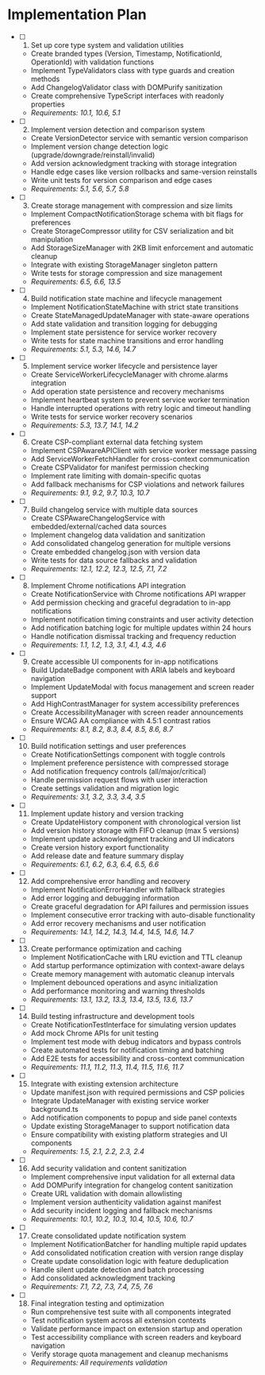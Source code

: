 # Implementation Plan

- [ ] 1. Set up core type system and validation utilities
  - Create branded types (Version, Timestamp, NotificationId, OperationId) with validation functions
  - Implement TypeValidators class with type guards and creation methods
  - Add ChangelogValidator class with DOMPurify sanitization
  - Create comprehensive TypeScript interfaces with readonly properties
  - _Requirements: 10.1, 10.6, 5.1_

- [ ] 2. Implement version detection and comparison system
  - Create VersionDetector service with semantic version comparison
  - Implement version change detection logic (upgrade/downgrade/reinstall/invalid)
  - Add version acknowledgment tracking with storage integration
  - Handle edge cases like version rollbacks and same-version reinstalls
  - Write unit tests for version comparison and edge cases
  - _Requirements: 5.1, 5.6, 5.7, 5.8_

- [ ] 3. Create storage management with compression and size limits
  - Implement CompactNotificationStorage schema with bit flags for preferences
  - Create StorageCompressor utility for CSV serialization and bit manipulation
  - Add StorageSizeManager with 2KB limit enforcement and automatic cleanup
  - Integrate with existing StorageManager singleton pattern
  - Write tests for storage compression and size management
  - _Requirements: 6.5, 6.6, 13.5_

- [ ] 4. Build notification state machine and lifecycle management
  - Implement NotificationStateMachine with strict state transitions
  - Create StateManagedUpdateManager with state-aware operations
  - Add state validation and transition logging for debugging
  - Implement state persistence for service worker recovery
  - Write tests for state machine transitions and error handling
  - _Requirements: 5.1, 5.3, 14.6, 14.7_

- [ ] 5. Implement service worker lifecycle and persistence layer
  - Create ServiceWorkerLifecycleManager with chrome.alarms integration
  - Add operation state persistence and recovery mechanisms
  - Implement heartbeat system to prevent service worker termination
  - Handle interrupted operations with retry logic and timeout handling
  - Write tests for service worker recovery scenarios
  - _Requirements: 5.3, 13.7, 14.1, 14.2_

- [ ] 6. Create CSP-compliant external data fetching system
  - Implement CSPAwareAPIClient with service worker message passing
  - Add ServiceWorkerFetchHandler for cross-context communication
  - Create CSPValidator for manifest permission checking
  - Implement rate limiting with domain-specific quotas
  - Add fallback mechanisms for CSP violations and network failures
  - _Requirements: 9.1, 9.2, 9.7, 10.3, 10.7_

- [ ] 7. Build changelog service with multiple data sources
  - Create CSPAwareChangelogService with embedded/external/cached data sources
  - Implement changelog data validation and sanitization
  - Add consolidated changelog generation for multiple versions
  - Create embedded changelog.json with version data
  - Write tests for data source fallbacks and validation
  - _Requirements: 12.1, 12.2, 12.3, 12.5, 7.1, 7.2_

- [ ] 8. Implement Chrome notifications API integration
  - Create NotificationService with Chrome notifications API wrapper
  - Add permission checking and graceful degradation to in-app notifications
  - Implement notification timing constraints and user activity detection
  - Add notification batching logic for multiple updates within 24 hours
  - Handle notification dismissal tracking and frequency reduction
  - _Requirements: 1.1, 1.2, 1.3, 3.1, 4.1, 4.3, 4.6_

- [ ] 9. Create accessible UI components for in-app notifications
  - Build UpdateBadge component with ARIA labels and keyboard navigation
  - Implement UpdateModal with focus management and screen reader support
  - Add HighContrastManager for system accessibility preferences
  - Create AccessibilityManager with screen reader announcements
  - Ensure WCAG AA compliance with 4.5:1 contrast ratios
  - _Requirements: 8.1, 8.2, 8.3, 8.4, 8.5, 8.6, 8.7_

- [ ] 10. Build notification settings and user preferences
  - Create NotificationSettings component with toggle controls
  - Implement preference persistence with compressed storage
  - Add notification frequency controls (all/major/critical)
  - Handle permission request flows with user interaction
  - Create settings validation and migration logic
  - _Requirements: 3.1, 3.2, 3.3, 3.4, 3.5_

- [ ] 11. Implement update history and version tracking
  - Create UpdateHistory component with chronological version list
  - Add version history storage with FIFO cleanup (max 5 versions)
  - Implement update acknowledgment tracking and UI indicators
  - Create version history export functionality
  - Add release date and feature summary display
  - _Requirements: 6.1, 6.2, 6.3, 6.4, 6.5, 6.6_

- [ ] 12. Add comprehensive error handling and recovery
  - Implement NotificationErrorHandler with fallback strategies
  - Add error logging and debugging information
  - Create graceful degradation for API failures and permission issues
  - Implement consecutive error tracking with auto-disable functionality
  - Add error recovery mechanisms and user notification
  - _Requirements: 14.1, 14.2, 14.3, 14.4, 14.5, 14.6, 14.7_

- [ ] 13. Create performance optimization and caching
  - Implement NotificationCache with LRU eviction and TTL cleanup
  - Add startup performance optimization with context-aware delays
  - Create memory management with automatic cleanup intervals
  - Implement debounced operations and async initialization
  - Add performance monitoring and warning thresholds
  - _Requirements: 13.1, 13.2, 13.3, 13.4, 13.5, 13.6, 13.7_

- [ ] 14. Build testing infrastructure and development tools
  - Create NotificationTestInterface for simulating version updates
  - Add mock Chrome APIs for unit testing
  - Implement test mode with debug indicators and bypass controls
  - Create automated tests for notification timing and batching
  - Add E2E tests for accessibility and cross-context communication
  - _Requirements: 11.1, 11.2, 11.3, 11.4, 11.5, 11.6, 11.7_

- [ ] 15. Integrate with existing extension architecture
  - Update manifest.json with required permissions and CSP policies
  - Integrate UpdateManager with existing service worker background.ts
  - Add notification components to popup and side panel contexts
  - Update existing StorageManager to support notification data
  - Ensure compatibility with existing platform strategies and UI components
  - _Requirements: 1.5, 2.1, 2.2, 2.3, 2.4_

- [ ] 16. Add security validation and content sanitization
  - Implement comprehensive input validation for all external data
  - Add DOMPurify integration for changelog content sanitization
  - Create URL validation with domain allowlisting
  - Implement version authenticity validation against manifest
  - Add security incident logging and fallback mechanisms
  - _Requirements: 10.1, 10.2, 10.3, 10.4, 10.5, 10.6, 10.7_

- [ ] 17. Create consolidated update notification system
  - Implement NotificationBatcher for handling multiple rapid updates
  - Add consolidated notification creation with version range display
  - Create update consolidation logic with feature deduplication
  - Handle silent update detection and batch processing
  - Add consolidated acknowledgment tracking
  - _Requirements: 7.1, 7.2, 7.3, 7.4, 7.5, 7.6_

- [ ] 18. Final integration testing and optimization
  - Run comprehensive test suite with all components integrated
  - Test notification system across all extension contexts
  - Validate performance impact on extension startup and operation
  - Test accessibility compliance with screen readers and keyboard navigation
  - Verify storage quota management and cleanup mechanisms
  - _Requirements: All requirements validation_